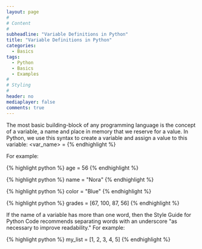 ```yaml
---
layout: page
#
# Content
#
subheadline: "Variable Definitions in Python"
title: "Variable Definitions in Python"
categories:
  - Basics
tags:
  - Python
  - Basics
  - Examples
#
# Styling
#
header: no
mediaplayer: false
comments: true
---
```


The most basic building-block of any programming language is the concept of a variable, a name and place in memory that we reserve for a value. 
In Python, we use this syntax to create a variable and assign a value to this variable:
<var_name> = <value>
{% endhighlight %}

For example:

{% highlight python %}
age = 56
{% endhighlight %}


{% highlight python %}
name = "Nora"
{% endhighlight %}


{% highlight python %}
color = "Blue"
{% endhighlight %}


{% highlight python %}
grades = [67, 100, 87, 56]
{% endhighlight %}

If the name of a variable has more than one word, then the Style Guide for Python Code recommends separating words with an underscore "as necessary to improve readability."
For example:

{% highlight python %}
my_list = [1, 2, 3, 4, 5]
{% endhighlight %}

